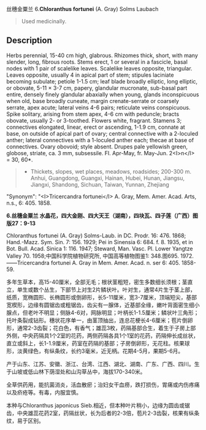 丝穗金粟兰
6.**Chloranthus fortunei** (A. Gray) Solms Laubach

> Used medicinally.


## Description
Herbs perennial, 15-40 cm high, glabrous. Rhizomes thick, short, with many slender, long, fibrous roots. Stems erect, 1 or several in a fascicle, basal nodes with 1 pair of scalelike leaves. Scalelike leaves opposite, triangular. Leaves opposite, usually 4 in apical part of stem; stipules laciniate becoming subulate; petiole 1-1.5 cm; leaf blade broadly elliptic, long elliptic, or obovate, 5-11 ×  3-7 cm, papery, glandular mucronate, sub-basal part entire, densely finely glandular abaxially when young, glands inconspicuous when old, base broadly cuneate, margin crenate-serrate or coarsely serrate, apex acute; lateral veins 4-6 pairs; reticulate veins conspicuous. Spike solitary, arising from stem apex, 4-6 cm with peduncle; bracts obovate, usually 2- or 3-toothed. Flowers white, fragrant. Stamens 3; connectives elongated, linear, erect or ascending, 1-1.9 cm, connate at base, on outside of apical part of ovary; central connective with a 2-loculed anther; lateral connectives with a 1-loculed anther each; thecae at base of connectives. Ovary obovoid; style absent. Drupes pale yellowish green, globose, striate, ca. 3 mm, subsessile. Fl. Apr-May, fr. May-Jun. 2&lt;I&gt;n&lt;/I&gt; = 30, 60*.


> *  Thickets, slopes, wet places, meadows, roadsides; 200-300 m. Anhui, Guangdong, Guangxi, Hainan, Hubei, Hunan, Jiangsu, Jiangxi, Shandong, Sichuan, Taiwan, Yunnan, Zhejiang

  "Synonym": "&lt;I&gt;Tricercandra fortunei&lt;/I&gt; A. Gray, Mem. Amer. Acad. Arts, n.s., 6: 405. 1858.

**6.丝穗金粟兰 水晶花，四大金刚、四大天王（湖南），四块瓦、四子莲（广西）图版27：9-13**

Chloranthus fortunei (A. Gray) Solms-Laub. in DC. Prodr. 16: 476. 1868; Hand.-Mazz. Sym. Sin. 7: 156. 1929; Pei in Sinensia 6: 684. f. 8. 1935, et in Bot. Bull. Acad. Sinica 1: 116. 1947; Steward, Man. Vasc. Pl. Lower Yangtze Valley 70. 1958;中国科学院植物研究所, 中国高等植物图鉴1: 348.图695. 1972.——Tricercandra fortunei A. Gray in Mem. Amer. Acad. n. ser 6: 405. 1858-59.

多年生草本，高15-40厘米，全部无毛；根状茎粗短，密生多数细长须根；茎直立，单生或数个丛生，下部节上对生2片鳞状叶。叶对生，通常4片生于茎上部，纸质，宽椭圆形、长椭圆形或倒卵形，长5-11厘米，宽3-7厘米，顶端短尖，基部宽楔形，边缘有圆锯齿或粗锯齿，齿尖有一腺体，近基部全缘，嫩叶背面密生细小腺点，但老叶不明显；侧脉4-6对，网脉明显；叶柄长1-1.5厘米；鳞状叶三角形；托叶条裂成钻形。穗状花序单一，由茎顶抽出，连总花梗长4-6厘米；苞片倒卵形，通常2-3齿裂；花白色，有香气；雄蕊3枚，药隔基部合生，着生于子房上部外侧，中央药隔具1个2室的花药，两侧药隔各具1个1室的花药，药隔伸长成丝状，直立或斜上，长1-1.9厘米，药室在药隔的基部；子房倒卵形，无花柱。核果球形，淡黄绿色，有纵条纹，长约3毫米，近无柄。花期4-5月，果期5-6月。

产于山东、江苏、安徽、浙江、台湾、江西、湖北、湖南、广东、广西、四川。生于山坡或低山林下荫湿处和山沟草丛中，海拔170-340米。

全草供药用，能抗菌消炎，活血散瘀；治妇女干血痨，跌打损伤，胃痛或内伤疼痛以及疥疮等。有毒，内服宜慎。

本种与Chloranthus japonicus Sieb.相近，但本种叶片稍小，边缘为圆齿或锯齿，中央雄蕊花药2室，药隔丝状，长为后者的2-3倍，苞片2-3齿裂，核果有纵条纹，易于区别。
